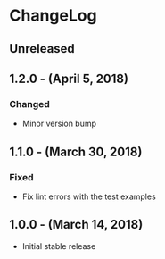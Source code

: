 ChangeLog
=========

Unreleased
-----------------

1.2.0 - (April 5, 2018)
------------------
### Changed
* Minor version bump

1.1.0 - (March 30, 2018)
------------------
### Fixed
* Fix lint errors with the test examples

1.0.0 - (March 14, 2018)
------------------
* Initial stable release
